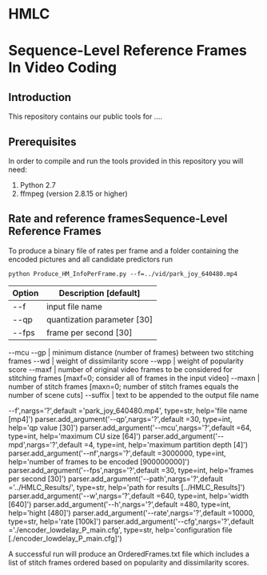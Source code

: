 # HMLC

# Sequence-Level Reference Frames In Video Coding

## Introduction

This repository contains our public tools for .... 

## Prerequisites

In order to compile and run the tools provided in this repository you will need:
1. Python 2.7 
2. ffmpeg (version 2.8.15 or higher)

## Rate and reference framesSequence-Level Reference Frames
To produce a binary file of rates per frame and a folder containing the encoded pictures and all candidate predictors run

```
python Produce_HM_InfoPerFrame.py --f=../vid/park_joy_640480.mp4
```

Option | Description [default]
---|---
--f | input file name 
--qp | quantization parameter [30]
--fps | frame per second [30]
--mcu
--gp | minimum distance (number of frames) between two stitching frames
--wd | weight of dissimilarity score
--wpp | weight of popularity score
--maxf | number of original video frames to be considered for stitching frames [maxf=0; consider all of frames in the input video]
--maxn | number of stitch frames [maxn=0; number of stitch frames equals the number of scene cuts]
--suffix | text to be appended to the output file name

--f',nargs='?',default ='park_joy_640480.mp4', type=str, help='file name [mp4]')
parser.add_argument('--qp',nargs='?',default =30, type=int, help='qp value [30]')
parser.add_argument('--mcu',nargs='?',default =64, type=int, help='maximum CU size [64]')
parser.add_argument('--mpd',nargs='?',default =4, type=int, help='maximum partition depth [4]')
parser.add_argument('--nf',nargs='?',default =3000000, type=int, help='number of frames to be encoded [900000000]')
parser.add_argument('--fps',nargs='?',default =30, type=int, help='frames per second [30]')
parser.add_argument('--path',nargs='?',default ='../HMLC_Results/', type=str, help='path for results [../HMLC_Results]')
parser.add_argument('--w',nargs='?',default =640, type=int, help='width [640]')
parser.add_argument('--h',nargs='?',default =480, type=int, help='hight [480]')
parser.add_argument('--rate',nargs='?',default =10000, type=str, help='rate [100k]')
parser.add_argument('--cfg',nargs='?',default ='./encoder_lowdelay_P_main.cfg', type=str, help='configuration file [./encoder_lowdelay_P_main.cfg]')

A successful run will produce an OrderedFrames.txt file which includes a list of stitch frames ordered based on popularity and dissimilarity scores.
